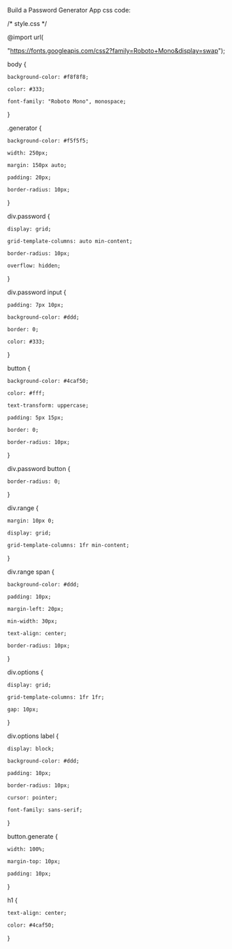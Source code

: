 Build a Password Generator App 
css code:

/* style.css */

@import url( 

"https://fonts.googleapis.com/css2?family=Roboto+Mono&display=swap"); 

  
body { 

    background-color: #f8f8f8; 

    color: #333; 

    font-family: "Roboto Mono", monospace; 
} 

  
.generator { 

    background-color: #f5f5f5; 

    width: 250px; 

    margin: 150px auto; 

    padding: 20px; 

    border-radius: 10px; 
} 

  
div.password { 

    display: grid; 

    grid-template-columns: auto min-content; 

    border-radius: 10px; 

    overflow: hidden; 
} 

  
div.password input { 

    padding: 7px 10px; 

    background-color: #ddd; 

    border: 0; 

    color: #333; 
} 

  
button { 

    background-color: #4caf50; 

    color: #fff; 

    text-transform: uppercase; 

    padding: 5px 15px; 

    border: 0; 

    border-radius: 10px; 
} 

  
div.password button { 

    border-radius: 0; 
} 

  
div.range { 

    margin: 10px 0; 

    display: grid; 

    grid-template-columns: 1fr min-content; 
} 

  
div.range span { 

    background-color: #ddd; 

    padding: 10px; 

    margin-left: 20px; 

    min-width: 30px; 

    text-align: center; 

    border-radius: 10px; 
} 

  
div.options { 

    display: grid; 

    grid-template-columns: 1fr 1fr; 

    gap: 10px; 
} 

  
div.options label { 

    display: block; 

    background-color: #ddd; 

    padding: 10px; 

    border-radius: 10px; 

    cursor: pointer; 

    font-family: sans-serif; 
} 

  
button.generate { 

    width: 100%; 

    margin-top: 10px; 

    padding: 10px; 
} 

  

h1 { 

    text-align: center; 

    color: #4caf50; 
}

